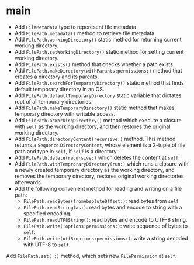 # main

- Add `FileMetadata` type to reperesent file metadata
- Add `FilePath.metadata()` method to retrieve file metadata
- Add `FilePath.workingDirectory()` static method for returning current working directory.
- Add `FilePath.setWorkingDirectory()` static method for setting current working directory.
- Add `FilePath.exists()` method that checks whether a path exists.
- Add `FilePath.makeDirectory(withParants:permissions:)` method that creates a directory and its parents.
- Add `FilePath.searchForTemporaryDirectory()` static method that finds default temporary directory in an OS.
- Add `FilePath.defaultTemporaryDirectory` static variable that dictates root of all temporary directories.
- Add `FilePath.makeTemporaryDirectory()` static method that makes temporary directory with writable access.
- Add `FilePath.asWorkingDirectory()` method which execute a closure with `self` as the working directory, and
  then restores the original working directory.
- Add `FilePath.directoryContent(recursive:)` method. This method returns a `Sequence` `DirectoryContent`,
  whose element is a 2-tuple of file path and type in `self`, if `self` is a directory.
- Add `FilePath.delete(recursive:)` which deletes the content at `self`.
- Add `FilePath.withTemproraryDirectory(run:)` which runs a closure with a newly created temporary directory
  as the working directory, and removes the temporary directory, restores original working directories
  afterwards.
- Add the following convenient method for reading and writing on a file path:
    * `FilePath.readBytes(fromAbsoluteOffset:)`: read bytes from `self`
    * `FilePath.readString(as:)`: read bytes and encode to string with a specified encoding.
    * `FilePath.readUTF8String()`: read bytes and encode to UTF-8 string.
    * `FilePath.write(:options:permissions:)`: write sequence of bytes to `self`.
    * `FilePath.write(utf8:options:permissions:)`: write a string decoded with UTF-8 to `self`.

Add `FilePath.set(_:)` method, which sets new `FilePermission` at `self`.
